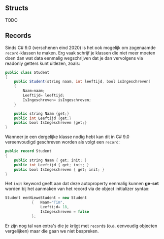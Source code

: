 ## Structs

TODO

## Records

Sinds C# 9.0 (verschenen eind 2020) is het ook mogelijk om zogenaamde ``record``-klassen te maken. Erg vaak schrijf je klassen die niet meer moeten doen dan wat data eenmalig wegschrijven dat je dan vervolgens via readonly getters kunt uitlezen, zoals:

```java
public class Student
{
    public Student(string naam, int leeftijd, bool isIngeschreven)
    {
        Naam=naam;
        Leeftijd= leeftijd;
        IsIngeschreven= isIngeschreven;
    }

    public string Naam {get;}
    public int Leeftijd {get;}
    public bool IsIngeschreven {get;}
}
```

Wanneer je een dergelijke klasse nodig hebt kan dit in C# 9.0 vereenvoudigd geschreven worden als volgt een ``record``:

```java
public record Student
{
    public string Naam { get; init; }
    public int Leeftijd { get; init; }
    public bool IsIngeschreven { get; init; }
}
```

Het ``init`` keyword geeft aan dat deze autoproperty eenmalig kunnen **ge-set** worden bij het aanmaken van het record via de object initializer syntax:

```java
Student eenNieweStudent = new Student 
            {   Naam="Tim", 
                Leeftijd= 18,   
                IsIngeschreven = false
            };
```

Er zijn nog tal van extra's die je krijgt met ``record``s (o.a. eenvoudig objecten vergelijken) maar die gaan we niet bespreken. 